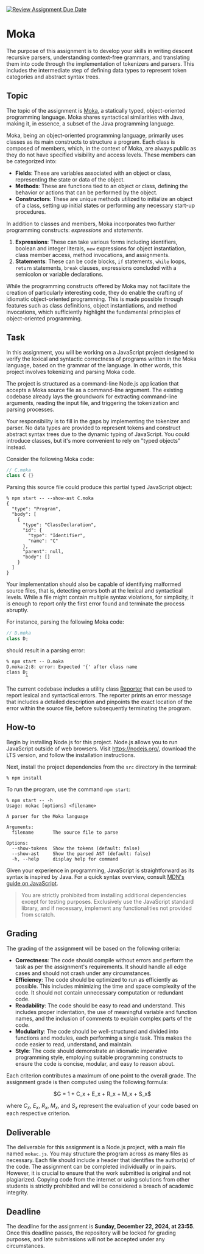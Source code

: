 [![Review Assignment Due Date](https://classroom.github.com/assets/deadline-readme-button-22041afd0340ce965d47ae6ef1cefeee28c7c493a6346c4f15d667ab976d596c.svg)](https://classroom.github.com/a/55GGcjhs)
# Moka

The purpose of this assignment is to develop your skills in writing descent recursive parsers, understanding context-free grammars, and translating them into code through the implementation of tokenizers and parsers. This includes the intermediate step of defining data types to represent token categories and abstract syntax trees.

## Topic

The topic of the assignment is [Moka](lang/README.md), a statically typed, object-oriented programming language. Moka shares syntactical similarities with Java, making it, in essence, a subset of the Java programming language.

Moka, being an object-oriented programming language, primarily uses classes as its main constructs to structure a program. Each class is composed of members, which, in the context of Moka, are always public as they do not have specified visibility and access levels. These members can be categorized into:

* __Fields__: These are variables associated with an object or class, representing the state or data of the object.
* __Methods__: These are functions tied to an object or class, defining the behavior or actions that can be performed by the object.
* __Constructors__: These are unique methods utilized to initialize an object of a class, setting up initial states or performing any necessary start-up procedures.

In addition to classes and members, Moka incorporates two further programming constructs: _expressions_ and _statements_.

1. __Expressions__: These can take various forms including identifiers, boolean and integer literals, `new` expressions for object instantiation, class member access, method invocations, and assignments.
2. __Statements__: These can be code blocks, `if` statements, `while` loops, `return` statements, `break` clauses, expressions concluded with a semicolon or variable declarations.

While the programming constructs offered by Moka may not facilitate the creation of particularly interesting code, they do enable the crafting of idiomatic object-oriented programming. This is made possible through features such as class definitions, object instantiations, and method invocations, which sufficiently highlight the fundamental principles of object-oriented programming.

## Task

In this assignment, you will be working on a JavaScript project designed to verify the lexical and syntactic correctness of programs written in the Moka language, based on the grammar of the language. In other words, this project involves tokenizing and parsing Moka code.

The project is structured as a command-line Node.js application that accepts a Moka source file as a command-line argument. The existing codebase already lays the groundwork for extracting command-line arguments, reading the input file, and triggering the tokenization and parsing processes.

Your responsibility is to fill in the gaps by implementing the tokenizer and parser. No data types are provided to represent tokens and construct abstract syntax trees due to the dynamic typing of JavaScript. You could introduce classes, but it's more convenient to rely on "typed objects" instead.

Consider the following Moka code:

```java
// C.moka
class C {}
```

Parsing this source file could produce this partial typed JavaScript object:

```
% npm start -- --show-ast C.moka
{
  "type": "Program",
  "body": [
    {
      "type": "ClassDeclaration",
      "id": {
        "type": "Identifier",
        "name": "C"
      },
      "parent": null,
      "body": []
    }
  ]
}
```

Your implementation should also be capable of identifying malformed source files, that is, detecting errors both at the lexical and syntactical levels. While a file might contain multiple syntax violations, for simplicity, it is enough to report only the first error found and terminate the process abruptly.

For instance, parsing the following Moka code:

```java
// D.moka
class D;
```

should result in a parsing error:

```
% npm start -- D.moka
D.moka:2:8: error: Expected '{' after class name
class D;
       ^
```

The current codebase includes a utility class [Reporter](src/reporter.js) that can be used to report lexical and syntactical errors. The reporter prints an error message that includes a detailed description and pinpoints the exact location of the error within the source file, before subsequently terminating the program.

## How-to

Begin by installing Node.js for this project. Node.js allows you to run JavaScript outside of web browsers. Visit https://nodejs.org/, download the LTS version, and follow the installation instructions.

Next, install the project dependencies from the `src` directory in the terminal:

```
% npm install
```

To run the program, use the command `npm start`:

```
% npm start -- -h
Usage: mokac [options] <filename>

A parser for the Moka language

Arguments:
  filename       The source file to parse

Options:
  --show-tokens  Show the tokens (default: false)
  --show-ast     Show the parsed AST (default: false)
  -h, --help     display help for command
```

Given your experience in programming, JavaScript is straightforward as its syntax is inspired by Java. For a quick syntax overview, consult [MDN's guide on JavaScript](https://developer.mozilla.org/en-US/docs/Web/JavaScript/Guide).

> You are strictly prohibited from installing additional dependencies except for testing purposes. Exclusively use the JavaScript standard library, and if necessary, implement any functionalities not provided from scratch.

## Grading

The grading of the assignment will be based on the following criteria:

* __Correctness__: The code should compile without errors and perform the task as per the assignment's requirements. It should handle all edge cases and should not crash under any circumstances.
* __Efficiency__: The code should be optimized to run as efficiently as possible. This includes minimizing the time and space complexity of the code. It should not contain unnecessary computation or redundant code.
* __Readability__: The code should be easy to read and understand. This includes proper indentation, the use of meaningful variable and function names, and the inclusion of comments to explain complex parts of the code.
* __Modularity__: The code should be well-structured and divided into functions and modules, each performing a single task. This makes the code easier to read, understand, and maintain.
* __Style__: The code should demonstrate an idiomatic imperative programming style, employing suitable programming constructs to ensure the code is concise, modular, and easy to reason about.

Each criterion contributes a maximum of one point to the overall grade. The assignment grade is then computed using the following formula:

<p align="center">
$G = 1 + C_x + E_x + R_x + M_x + S_x$
</p>

where $C_x$, $E_x$, $R_x$, $M_x$, and $S_x$ represent the evaluation of your code based on each respective criterion.

## Deliverable

The deliverable for this assignment is a Node.js project, with a main file named `mokac.js`. You may structure the program across as many files as necessary. Each file should include a header that identifies the author(s) of the code. The assignment can be completed individually or in pairs. However, it is crucial to ensure that the work submitted is original and not plagiarized. Copying code from the internet or using solutions from other students is strictly prohibited and will be considered a breach of academic integrity.

## Deadline

The deadline for the assignment is **Sunday, December 22, 2024, at 23:55**. Once this deadline passes, the repository will be locked for grading purposes, and late submissions will not be accepted under any circumstances.